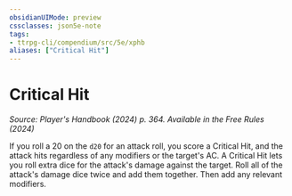 ```yaml
---
obsidianUIMode: preview
cssclasses: json5e-note
tags:
- ttrpg-cli/compendium/src/5e/xphb
aliases: ["Critical Hit"]
---
```

# Critical Hit
*Source: Player's Handbook (2024) p. 364. Available in the Free Rules (2024)* 

If you roll a 20 on the `d20` for an attack roll, you score a Critical Hit, and the attack hits regardless of any modifiers or the target's AC. A Critical Hit lets you roll extra dice for the attack's damage against the target. Roll all of the attack's damage dice twice and add them together. Then add any relevant modifiers.